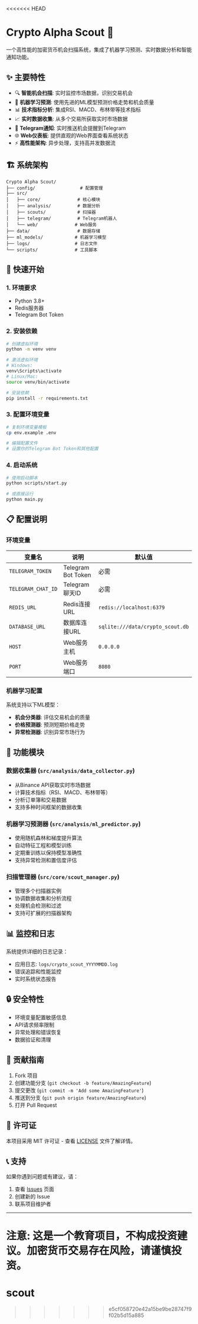 <<<<<<< HEAD
# Crypto Alpha Scout 🚀

一个高性能的加密货币机会扫描系统，集成了机器学习预测、实时数据分析和智能通知功能。

## ✨ 主要特性

- 🔍 **智能机会扫描**: 实时监控市场数据，识别交易机会
- 🤖 **机器学习预测**: 使用先进的ML模型预测价格走势和机会质量
- 📊 **技术指标分析**: 集成RSI、MACD、布林带等技术指标
- 📈 **实时数据收集**: 从多个交易所获取实时市场数据
- 📱 **Telegram通知**: 实时推送机会提醒到Telegram
- 🌐 **Web仪表板**: 提供直观的Web界面查看系统状态
- ⚡ **高性能架构**: 异步处理，支持高并发数据流

## 🏗️ 系统架构

```
Crypto Alpha Scout/
├── config/                 # 配置管理
├── src/
│   ├── core/              # 核心模块
│   ├── analysis/          # 数据分析
│   ├── scouts/            # 扫描器
│   ├── telegram/          # Telegram机器人
│   └── web/              # Web服务
├── data/                  # 数据存储
├── ml_models/            # 机器学习模型
├── logs/                 # 日志文件
└── scripts/              # 工具脚本
```

## 🚀 快速开始

### 1. 环境要求

- Python 3.8+
- Redis服务器
- Telegram Bot Token

### 2. 安装依赖

```bash
# 创建虚拟环境
python -m venv venv

# 激活虚拟环境
# Windows:
venv\Scripts\activate
# Linux/Mac:
source venv/bin/activate

# 安装依赖
pip install -r requirements.txt
```

### 3. 配置环境变量

```bash
# 复制环境变量模板
cp env.example .env

# 编辑配置文件
# 设置你的Telegram Bot Token和其他配置
```

### 4. 启动系统

```bash
# 使用启动脚本
python scripts/start.py

# 或直接运行
python main.py
```

## 📋 配置说明

### 环境变量

| 变量名 | 说明 | 默认值 |
|--------|------|--------|
| `TELEGRAM_TOKEN` | Telegram Bot Token | 必需 |
| `TELEGRAM_CHAT_ID` | Telegram聊天ID | 必需 |
| `REDIS_URL` | Redis连接URL | `redis://localhost:6379` |
| `DATABASE_URL` | 数据库连接URL | `sqlite:///data/crypto_scout.db` |
| `HOST` | Web服务主机 | `0.0.0.0` |
| `PORT` | Web服务端口 | `8080` |

### 机器学习配置

系统支持以下ML模型：

- **机会分类器**: 评估交易机会的质量
- **价格预测器**: 预测短期价格走势
- **异常检测器**: 识别异常市场行为

## 🔧 功能模块

### 数据收集器 (`src/analysis/data_collector.py`)

- 从Binance API获取实时市场数据
- 计算技术指标（RSI、MACD、布林带等）
- 分析订单簿和交易数据
- 支持多种时间框架的数据收集

### 机器学习预测器 (`src/analysis/ml_predictor.py`)

- 使用随机森林和梯度提升算法
- 自动特征工程和模型训练
- 定期重训练以保持模型准确性
- 支持异常检测和置信度评估

### 扫描管理器 (`src/core/scout_manager.py`)

- 管理多个扫描器实例
- 协调数据收集和分析流程
- 处理机会检测和过滤
- 支持可扩展的扫描器架构

## 📊 监控和日志

系统提供详细的日志记录：

- 应用日志: `logs/crypto_scout_YYYYMMDD.log`
- 错误追踪和性能监控
- 实时系统状态报告

## 🔒 安全特性

- 环境变量配置敏感信息
- API请求频率限制
- 异常处理和错误恢复
- 数据验证和清理

## 🤝 贡献指南

1. Fork 项目
2. 创建功能分支 (`git checkout -b feature/AmazingFeature`)
3. 提交更改 (`git commit -m 'Add some AmazingFeature'`)
4. 推送到分支 (`git push origin feature/AmazingFeature`)
5. 打开 Pull Request

## 📄 许可证

本项目采用 MIT 许可证 - 查看 [LICENSE](LICENSE) 文件了解详情。

## 📞 支持

如果你遇到问题或有建议，请：

1. 查看 [Issues](../../issues) 页面
2. 创建新的 Issue
3. 联系项目维护者

---

**注意**: 这是一个教育项目，不构成投资建议。加密货币交易存在风险，请谨慎投资。 
=======
# scout
>>>>>>> e5cf058720e42a15be9be28747f9f02b5d15a885
